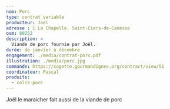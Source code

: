 ```yaml
---
nom: Porc
type: contrat variable
producteur: Joel
adresse : 1 La Chapelle, Saint-Ciers-de-Canesse
osm: 89252
description: >
  Viande de porc fournie par Joël.
durée: de janvier à décembre
engagement: ./media/contrat-porc.pdf
illustration: ./media/porc.jpg
commande: https://cagette.gourmandignes.org/contract/view/51
coordinateur: Pascal
produits:
  - colis-porc
---
```


Joël le maraicher fait aussi de la viande de porc